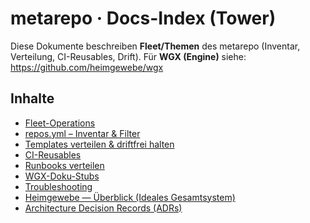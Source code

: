 # metarepo · Docs-Index (Tower)
Diese Dokumente beschreiben **Fleet/Themen** des metarepo (Inventar, Verteilung, CI-Reusables, Drift).
Für **WGX (Engine)** siehe: https://github.com/heimgewebe/wgx

## Inhalte
- [Fleet-Operations](./fleet.md)
- [repos.yml – Inventar & Filter](./repos.yml.md)
- [Templates verteilen & driftfrei halten](./templates.md)
- [CI-Reusables](./ci-reusables.md)
- [Runbooks verteilen](./runbooks.md)
- [WGX-Doku-Stubs](./wgx-stub.md)
- [Troubleshooting](./troubleshooting.md)
- [Heimgewebe — Überblick (Ideales Gesamtsystem)](./heimgewebe-gesamt.md)
- [Architecture Decision Records (ADRs)](./adr/README.md)
